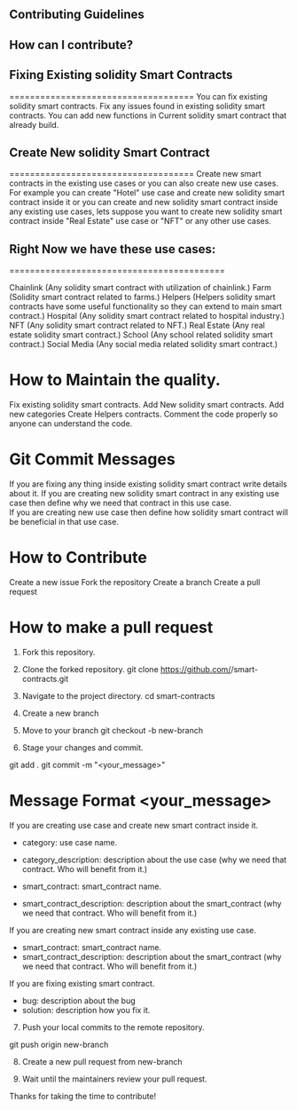## Contributing Guidelines

## How can I contribute?


## Fixing Existing solidity Smart Contracts
====================================
You can fix existing solidity smart contracts. Fix any issues found in existing solidity smart contracts. You can add new functions in Current solidity smart contract that already build.


## Create New solidity Smart Contract
====================================
Create new smart contracts in the existing use cases or you can also create new use cases. For example you can create "Hotel" use case and create new solidity smart contract inside it or you can create and new solidity smart contract inside any existing use cases, lets suppose you want to create new solidity smart contract inside "Real Estate" use case or "NFT" or any other use cases.  



## Right Now we have these use cases:
==========================================

Chainlink (Any solidity smart contract with utilization of chainlink.)
Farm (Solidity smart contract related to farms.)
Helpers (Helpers solidity smart contracts have some useful functionality so they can extend to main smart contract.)
Hospital (Any solidity smart contract related to hospital industry.)
NFT (Any solidity smart contract related to NFT.)
Real Estate (Any real estate solidity smart contract.)
School  (Any school related solidity smart contract.)
Social Media (Any social media related solidity smart contract.)


How to Maintain the quality.
====================================
Fix existing solidity smart contracts.
Add New solidity smart contracts.
Add new categories
Create Helpers contracts.
Comment the code properly so anyone can understand the code.

Git Commit Messages
=====================================
If you are fixing any thing inside existing solidity smart contract write details about it.
If you are creating new solidity smart contract in any existing use case then define why we need that contract in this use case.   
If you are creating new use case then define how solidity smart contract will be beneficial in that use case.

How to Contribute
===============================
Create a new issue
Fork the repository
Create a branch
Create a pull request

How to make a pull request 
================================
1. Fork this repository.

2. Clone the forked repository.
git clone https://github.com/<your-username>/smart-contracts.git

3. Navigate to the project directory.
cd smart-contracts

4. Create a new branch

5. Move to your branch
git checkout -b new-branch

6. Stage your changes and commit.

git add .
git commit -m "<your_message>"

Message Format <your_message>
===================

If you are creating use case and create new smart contract inside it.

- category: use case name.
- category_description: description about the use case  (why we need that contract. Who will benefit from it.)

- smart_contract: smart_contract name.
- smart_contract_description: description about the smart_contract (why we need that contract. Who will benefit from it.)

If you are creating new smart contract inside any existing use case.

- smart_contract: smart_contract name.
- smart_contract_description: description about the smart_contract (why we need that contract. Who will benefit from it.)

If you are fixing existing smart contract.

- bug: description about the bug
- solution: description how you fix it.

7. Push your local commits to the remote repository.

git push origin new-branch

8. Create a new pull request from new-branch

9. Wait until the maintainers review your pull request.

Thanks for taking the time to contribute!